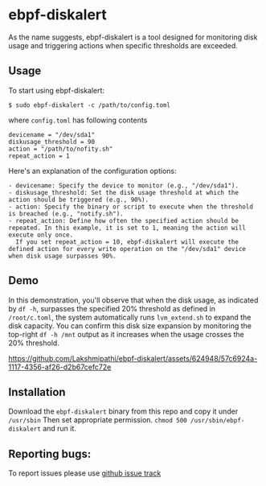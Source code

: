 # ebpf-diskalert

As the name suggests, ebpf-diskalert is a tool designed for monitoring disk usage and triggering actions 
when specific thresholds are exceeded.

Usage
-----

To start using ebpf-diskalert:


`$ sudo ebpf-diskalert -c /path/to/config.toml`

where `config.toml` has following contents

```
devicename = "/dev/sda1"
diskusage_threshold = 90
action = "/path/to/nofity.sh"
repeat_action = 1
```

Here's an explanation of the configuration options:




    - devicename: Specify the device to monitor (e.g., "/dev/sda1").
    - diskusage_threshold: Set the disk usage threshold at which the action should be triggered (e.g., 90%).
    - action: Specify the binary or script to execute when the threshold is breached (e.g., "notify.sh").
    - repeat_action: Define how often the specified action should be repeated. In this example, it is set to 1, meaning the action will execute only once.
      If you set repeat_action = 10, ebpf-diskalert will execute the defined action for every write operation on the "/dev/sda1" device when disk usage surpasses 90%.

Demo
----
In this demonstration, you'll observe that when the disk usage, as indicated by `df -h`, surpasses the specified 20% threshold as defined in `/root/c.toml`, the system automatically runs `lvm_extend.sh` to expand the disk capacity. You can confirm this disk size expansion by monitoring the top-right `df -h /mnt` output as it increases when the usage crosses the 20% threshold.

https://github.com/Lakshmipathi/ebpf-diskalert/assets/624948/57c6924a-1117-4356-af26-d2b67cefc72e


Installation
------------
Download the `ebpf-diskalert` binary from this repo and copy it under `/usr/sbin` Then set appropriate permission. `chmod 500 /usr/sbin/ebpf-diskalert` and run it.

Reporting bugs:
--------------

To report issues please use [github issue track](https://github.com/lakshmipathi/ebpf-diskalert/issues)
